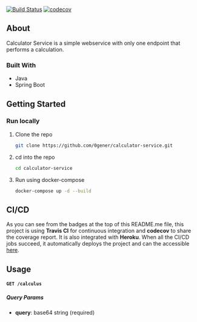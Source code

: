 [![Build Status](https://travis-ci.com/0gener/calculator-service.svg?branch=main)](https://travis-ci.com/0gener/calculator-service)
[![codecov](https://codecov.io/gh/0gener/calculator-service/branch/main/graph/badge.svg?token=1M387PO5SC)](https://codecov.io/gh/0gener/calculator-service)

<!-- ABOUT THE PROJECT -->
## About 
Calculator Service is a simple webservice with only one endpoint that performs a calculation.

### Built With

* Java
* Spring Boot

<!-- GETTING STARTED -->
## Getting Started

### Run locally

1. Clone the repo
   ```sh
   git clone https://github.com/0gener/calculator-service.git
   ```
2. cd into the repo
   ```sh
   cd calculator-service
   ```
3. Run using docker-compose
   ```sh
   docker-compose up -d --build
   ```

<!-- CI/CD -->
## CI/CD
As you can see from the badges at the top of this README.me file, this project is using **Travis CI** for continuous integration and **codecov** to share the coverage report.
It is also integrated with **Heroku**. When all the CI/CD jobs succeed, it automatically deploys the project and can the accessible [here](https://ogener-calculator-service.herokuapp.com).


<!-- USAGE -->
## Usage

#### `GET /calculus`

##### Query Params
- **query**: base64 string (required)